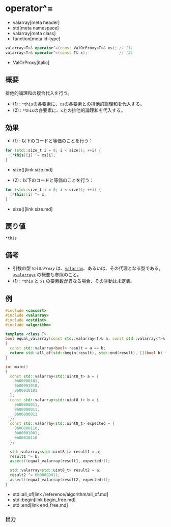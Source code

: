 # operator^=
* valarray[meta header]
* std[meta namespace]
* valarray[meta class]
* function[meta id-type]

```cpp
valarray<T>& operator^=(const ValOrProxy<T>& xs); // (1)
valarray<T>& operator^=(const T& x);              // (2)
```
* ValOrProxy[italic]

## 概要
排他的論理和の複合代入を行う。

- (1) : `*this`の各要素に、`xs`の各要素との排他的論理和を代入する。
- (2) : `*this`の各要素に、`x`との排他的論理和を代入する。


## 効果
- (1) : 以下のコードと等価のことを行う：

```cpp
for (std::size_t i = 0; i < size(); ++i) {
  (*this)[i] ^= xs[i];
}
```
* size()[link size.md]

- (2) : 以下のコードと等価のことを行う：

```cpp
for (std::size_t i = 0; i < size(); ++i) {
  (*this)[i] ^= x;
}
```
* size()[link size.md]


## 戻り値
`*this`


## 備考
- 引数の型 *`ValOrProxy`* は、[`valarray`](../valarray.md)、あるいは、その代理となる型である。  
	[`<valarray>`](../../valarray.md) の概要も参照のこと。
- (1) : `*this` と `xs` の要素数が異なる場合、その挙動は未定義。


## 例
```cpp example
#include <cassert>
#include <valarray>
#include <cstdint>
#include <algorithm>

template <class T>
bool equal_valarray(const std::valarray<T>& a, const std::valarray<T>& b)
{
  const std::valarray<bool> result = a == b;
  return std::all_of(std::begin(result), std::end(result), [](bool b) { return b; });
}

int main()
{
  const std::valarray<std::uint8_t> a = {
    0b00000101,
    0b00001010,
    0b00010101
  };
  const std::valarray<std::uint8_t> b = {
    0b00000011,
    0b00000011,
    0b00000011
  };
  const std::valarray<std::uint8_t> expected = {
    0b00000110,
    0b00001001,
    0b00010110
  };

  std::valarray<std::uint8_t> result1 = a;
  result1 ^= b;
  assert((equal_valarray(result1, expected)));

  std::valarray<std::uint8_t> result2 = a;
  result2 ^= 0b00000011;
  assert((equal_valarray(result2, expected)));
}
```
* std::all_of[link /reference/algorithm/all_of.md]
* std::begin[link begin_free.md]
* std::end[link end_free.md]

### 出力
```
```


